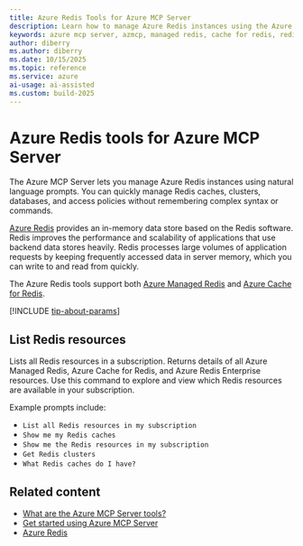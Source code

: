 ```yaml
---
title: Azure Redis Tools for Azure MCP Server
description: Learn how to manage Azure Redis instances using the Azure MCP Server with natural language prompts. Discover tools for Redis clusters, databases, caches, and access policies.
keywords: azure mcp server, azmcp, managed redis, cache for redis, redis cache, redis cluster, redis enterprise
author: diberry
ms.author: diberry
ms.date: 10/15/2025
ms.topic: reference
ms.service: azure
ai-usage: ai-assisted
ms.custom: build-2025
---
```


# Azure Redis tools for Azure MCP Server

The Azure MCP Server lets you manage Azure Redis instances using natural language prompts. You can quickly manage Redis caches, clusters, databases, and access policies without remembering complex syntax or commands.

[Azure Redis](/azure/redis) provides an in-memory data store based on the Redis software. Redis improves the performance and scalability of applications that use backend data stores heavily. Redis processes large volumes of application requests by keeping frequently accessed data in server memory, which you can write to and read from quickly.

The Azure Redis tools support both [Azure Managed Redis](/azure/redis/overview) and [Azure Cache for Redis](/azure/azure-cache-for-redis/cache-overview).

[!INCLUDE [tip-about-params](../includes/tools/parameter-consideration.md)]

## List Redis resources

<!-- `azmcp redis list` -->

Lists all Redis resources in a subscription. Returns details of all Azure Managed Redis, Azure Cache for Redis, and Azure Redis Enterprise resources. Use this command to explore and view which Redis resources are available in your subscription.

Example prompts include:

- `List all Redis resources in my subscription`
- `Show me my Redis caches`
- `Show me the Redis resources in my subscription`
- `Get Redis clusters`
- `What Redis caches do I have?`

## Related content

- [What are the Azure MCP Server tools?](index.md)
- [Get started using Azure MCP Server](../get-started.md)
- [Azure Redis](/azure/redis/)
